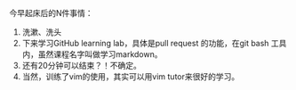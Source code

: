 今早起床后的N件事情：
1. 洗漱、洗头
2. 下来学习GitHub learning lab，具体是pull request 的功能，在git bash 工具内，虽然课程名字叫做学习markdown。
3. 还有20分钟可以结束？！不确定。
4. 当然，训练了vim的使用，其实可以用vim tutor来很好的学习。

